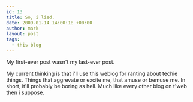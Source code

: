```yaml
---
id: 13
title: So, i lied.
date: 2009-01-14 14:00:18 +00:00
author: mark
layout: post
tags:
  - this blog
---
```

My first-ever post wasn't my last-ever post.

My current thinking is that i'll use this weblog for ranting about techie things. Things that aggrevate or excite me, that amuse or bemuse me. In short, it'll probably be boring as hell. Much like every other blog on t'web then i suppose.
